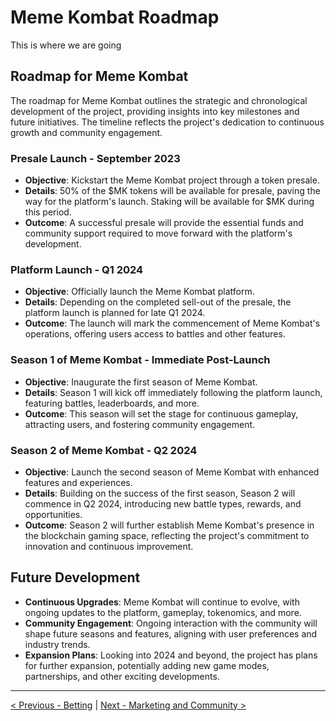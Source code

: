 # Meme Kombat Roadmap

This is where we are going

## Roadmap for Meme Kombat

The roadmap for Meme Kombat outlines the strategic and chronological development of the project, providing insights into key milestones and future initiatives. The timeline reflects the project's dedication to continuous growth and community engagement.

### Presale Launch - September 2023

- **Objective**: Kickstart the Meme Kombat project through a token presale.
- **Details**: 50% of the $MK tokens will be available for presale, paving the way for the platform's launch. Staking will be available for $MK during this period.
- **Outcome**: A successful presale will provide the essential funds and community support required to move forward with the platform's development.

### Platform Launch - Q1 2024

- **Objective**: Officially launch the Meme Kombat platform.
- **Details**: Depending on the completed sell-out of the presale, the platform launch is planned for late Q1 2024.
- **Outcome**: The launch will mark the commencement of Meme Kombat's operations, offering users access to battles and other features.

### Season 1 of Meme Kombat - Immediate Post-Launch

- **Objective**: Inaugurate the first season of Meme Kombat.
- **Details**: Season 1 will kick off immediately following the platform launch, featuring battles, leaderboards, and more.
- **Outcome**: This season will set the stage for continuous gameplay, attracting users, and fostering community engagement.

### Season 2 of Meme Kombat - Q2 2024

- **Objective**: Launch the second season of Meme Kombat with enhanced features and experiences.
- **Details**: Building on the success of the first season, Season 2 will commence in Q2 2024, introducing new battle types, rewards, and opportunities.
- **Outcome**: Season 2 will further establish Meme Kombat's presence in the blockchain gaming space, reflecting the project's commitment to innovation and continuous improvement.

## Future Development

- **Continuous Upgrades**: Meme Kombat will continue to evolve, with ongoing updates to the platform, gameplay, tokenomics, and more.
- **Community Engagement**: Ongoing interaction with the community will shape future seasons and features, aligning with user preferences and industry trends.
- **Expansion Plans**: Looking into 2024 and beyond, the project has plans for further expansion, potentially adding new game modes, partnerships, and other exciting developments.

---

[< Previous - Betting](betting.md) | [Next - Marketing and Community >](marketing-and-community.md)
